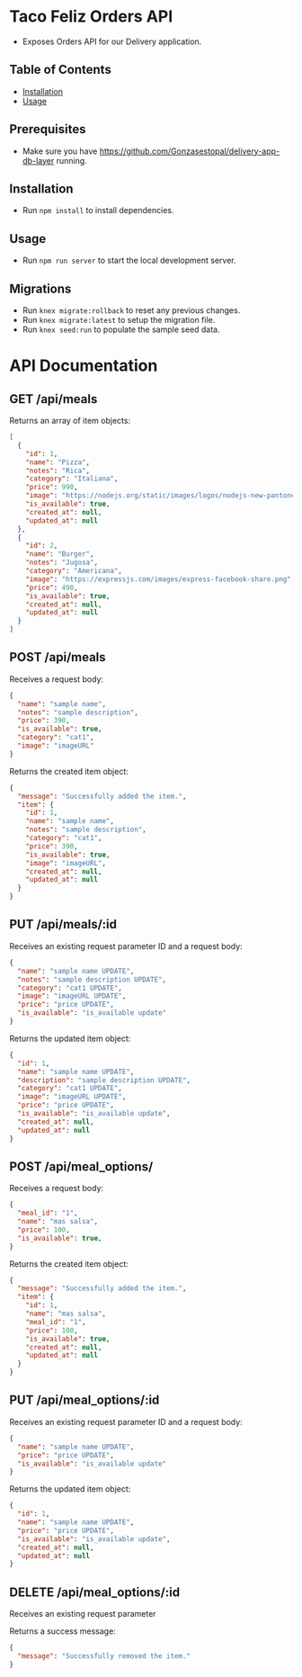 # Taco Feliz Orders API

- Exposes Orders API for our Delivery application.

## Table of Contents

- [Installation](#installation)
- [Usage](#usage)

## Prerequisites

  - Make sure you have https://github.com/Gonzasestopal/delivery-app-db-layer running.

## Installation

- Run `npm install` to install dependencies.

## Usage
- Run `npm run server` to start the local development server.

## Migrations

- Run `knex migrate:rollback` to reset any previous changes.
- Run `knex migrate:latest` to setup the migration file.
- Run `knex seed:run` to populate the sample seed data.

# API Documentation

## GET  /api/meals

Returns an array of item objects:
```json
[
  {
    "id": 1,
    "name": "Pizza",
    "notes": "Rica",
    "category": "Italiana",
    "price": 990,
    "image": "https://nodejs.org/static/images/logos/nodejs-new-pantone-black.png",
    "is_available": true,
    "created_at": null,
    "updated_at": null
  },
  {
    "id": 2,
    "name": "Burger",
    "notes": "Jugosa",
    "category": "Americana",
    "image": "https://expressjs.com/images/express-facebook-share.png",
    "price": 490,
    "is_available": true,
    "created_at": null,
    "updated_at": null
  }
]
```

## POST  /api/meals

Receives a request body:
```json
{
  "name": "sample name",
  "notes": "sample description",
  "price": 390,
  "is_available": true,
  "category": "cat1",
  "image": "imageURL"
}
```

Returns the created item object:
```json
{
  "message": "Successfully added the item.",
  "item": {
    "id": 1,
    "name": "sample name",
    "notes": "sample description",
    "category": "cat1",
    "price": 390,
    "is_available": true,
    "image": "imageURL",
    "created_at": null,
    "updated_at": null
  }
}
```

## PUT  /api/meals/:id

Receives an existing request parameter ID and a request body:
```json
{
  "name": "sample name UPDATE",
  "notes": "sample description UPDATE",
  "category": "cat1 UPDATE",
  "image": "imageURL UPDATE",
  "price": "price UPDATE",
  "is_available": "is_available update"
}
```

Returns the updated item object:
```json
{
  "id": 1,
  "name": "sample name UPDATE",
  "description": "sample description UPDATE",
  "category": "cat1 UPDATE",
  "image": "imageURL UPDATE",
  "price": "price UPDATE",
  "is_available": "is_available update",
  "created_at": null,
  "updated_at": null
}
```

## POST  /api/meal_options/

Receives a request body:
```json
{
  "meal_id": "1",
  "name": "mas salsa",
  "price": 100,
  "is_available": true,
}
```

Returns the created item object:
```json
{
  "message": "Successfully added the item.",
  "item": {
    "id": 1,
    "name": "mas salsa",
    "meal_id": "1",
    "price": 100,
    "is_available": true,
    "created_at": null,
    "updated_at": null
  }
}
```

## PUT  /api/meal_options/:id

Receives an existing request parameter ID and a request body:
```json
{
  "name": "sample name UPDATE",
  "price": "price UPDATE",
  "is_available": "is_available update"
}
```

Returns the updated item object:
```json
{
  "id": 1,
  "name": "sample name UPDATE",
  "price": "price UPDATE",
  "is_available": "is_available update",
  "created_at": null,
  "updated_at": null
}
```

## DELETE  /api/meal_options/:id

Receives an existing request parameter

Returns a success message:
```json
{
  "message": "Successfully removed the item."
}
```

